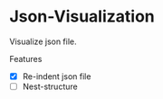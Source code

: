 Json-Visualization
==================

Visualize json file.

Features

* [x] Re-indent json file
* [ ] Nest-structure
